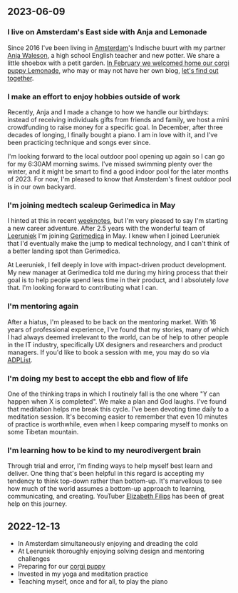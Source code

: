 ## 2023-06-09

### I live on Amsterdam's East side with Anja and Lemonade
Since 2016 I've been living in [Amsterdam](/amsterdam)'s Indische buurt with my partner [Anja Waleson](https://anjawaleson.notion.site/Anja-Waleson-0182c8df804b4b12ab6e70b5b5795a55), a high school English teacher and new potter. We share a little shoebox with a petit garden. [In February we welcomed home our corgi puppy Lemonade](/2023/03/08/two-weeks-with-a-dog/), who may or may not have her own blog, [let's find out together](https://lemonade.waleson.us).

### I make an effort to enjoy hobbies outside of work
Recently, Anja and I made a change to how we handle our birthdays: instead of receiving individuals gifts from friends and family, we host a mini crowdfunding to raise money for a specific goal. In December, after three decades of longing, I finally bought a piano. I am in love with it, and I've been practicing technique and songs ever since.

I'm looking forward to the local outdoor pool opening up again so I can go for my 6:30AM morning swims. I've missed swimming plenty over the winter, and it might be smart to find a good indoor pool for the later months of 2023. For now, I'm pleased to know that Amsterdam's finest outdoor pool is in our own backyard.

### I'm joining medtech scaleup Gerimedica in May 
I hinted at this in recent [weeknotes](2023/03/26/week-11/), but I'm very pleased to say I'm starting a new career adventure. After 2.5 years with the wonderful team of [Leeruniek](https://leeruniek.nl/) I'm joining [Gerimedica](https://gerimedica.nl/) in May. I knew when I joined Leeruniek that I'd eventually make the jump to medical technology, and I can't think of a better landing spot than Gerimedica.

At Leeruniek, I fell deeply in love with impact-driven product development. My new manager at Gerimedica told me during my hiring process that their goal is to help people spend less time in their product, and I absolutely _love_ that. I'm looking forward to contributing what I can.

### I'm mentoring again
After a hiatus, I'm pleased to be back on the mentoring market. With 16 years of professional experience, I've found that my stories, many of which I had always deemed irrelevant to the world, can be of help to other people in the IT industry, specifically UX designers and researchers and product managers. If you'd like to book a session with me, you may do so via [ADPList](https://adplist.org/mentors/zinzy-nev-geene).

### I'm doing my best to accept the ebb and flow of life
One of the thinking traps in which I routinely fall is the one where "Y can happen when X is completed". We make a plan and God laughs. I've found that meditation helps me break this cycle. I've been devoting time daily to a meditation session. It's becoming easier to remember that even 10 minutes of practice is worthwhile, even when I keep comparing myself to monks on some Tibetan mountain.

### I'm learning how to be kind to my neurodivergent brain
Through trial and error, I'm finding ways to help myself best learn and deliver. One thing that's been helpful in this regard is accepting my tendency to think top-down rather than bottom-up. It's marvellous to see how much of the world assumes a bottom-up approach to learning, communicating, and creating. YouTuber [Elizabeth Filips](https://www.youtube.com/@elizabethfilips) has been of great help on this journey.


## 2022-12-13
- In Amsterdam simultaneously enjoying and dreading the cold
- At Leeruniek thoroughly enjoying solving design and mentoring challenges
- Preparing for our [corgi puppy](https://lemonade.waleson.us)
- Invested in my yoga and meditation practice
- Teaching myself, once and for all, to play the piano